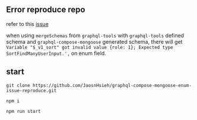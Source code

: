 ## Error reproduce repo

refer to this [issue](https://github.com/graphql-compose/graphql-compose-mongoose/issues/147#issuecomment-455115861)

when using `mergeSchemas` from `graphql-tools` with `graphql-tools` defined schema and `graphql-compose-mongoose` generated schema, there will get `Variable "$_v1_sort" got invalid value {role: 1}; Expected type SortFindManyUserInput.',` on enum field.

## start

`git clone https://github.com/JaosnHsieh/graphql-compose-mongoose-enum-issue-reproduce.git`

`npm i`

`npm run start`